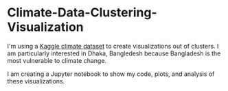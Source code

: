 # Climate-Data-Clustering-Visualization

I'm using a [Kaggle climate dataset](https://www.kaggle.com/berkeleyearth/climate-change-earth-surface-temperature-data) to create visualizations out of clusters. I am particularly interested in Dhaka, Bangledesh because Bangladesh is the most vulnerable to climate change.

I am creating a Jupyter notebook to show my code, plots, and analysis of these visualizations. 
